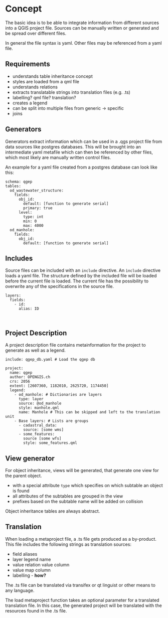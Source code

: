 
Concept
=======

The basic idea is to be able to integrate information from different sources
into a QGIS project file. Sources can be manually written or generated and be
spread over different files.

In general the file syntax is yaml. Other files may be referenced from a yaml
file.

Requirements
------------

  * understands table inheritance concept
  * styles are loaded from a qml file
  * understands relations
  * extracts translatable strings into translation files (e.g. .ts)
  * labelling? qml file? translation?
  * creates a legend
  * can be split into multiple files from generic → specific
  * joins

Generators
----------

Generators extract information which can be used in a .qgs project file from
data sources like postgres databases. This will be brought into an intermediate
yaml metafile which can then be referenced by other files, which most likely
are manually written control files.

An example for a yaml file created from a postgres database can look like this:

```
schema: qgep
tables:
  od_wastewater_structure:
    fields:
      obj_id:
        default: [function to generate serial]
        primary: true
      level:
        type: int
        min: 0
        max: 4000
  od_manhole:
    fields:
      obj_id:
        default: [function to generate serial]
```

Includes
--------

Source files can be included with an `include` directive. An `ìnclude` directive
loads a yaml file. The structure defined by the included file will be loaded
before the current file is loaded. The current file has the possibility to overwrite
any of the specifications in the source file.

```
layers:
  fields:
    - id:
      alias: ID
      
  
```

Project Description
-------------------

A project description file contains metainformation for the project to generate
as well as a legend.

```
include: qgep_db.yaml # Load the qgep db 

project:
  name: qgep
  author: OPENGIS.ch
  crs: 2056
  extent: [2607360, 1182010, 2625720, 1174450]
  legend:
    - od_manhole: # Dictionaries are layers
      type: layer
      source: @od_manhole
      style: manhole.qml
      name: Manhole # This can be skipped and left to the translation unit
    - Base layers: # Lists are groups
      - cadastral_data:
        source: [some wms]
      - some_features:
        source [some wfs]
        style: some_features.qml
```


View generator
--------------

For object inheritance, views will be generated, that generate one view for the
parent object.

 * with a special attribute `type` which specifies on which subtable
an object is found
 * all attributes of the subtables are grouped in the view
 * prefixes based on the subtable name will be added on collision

Object inheritance tables are always abstract.

Translation
-----------

When loading a metaproject file, a .ts file gets produced as a by-product. This file includes the following strings as translation sources:

  * field aliases
  * layer legend name
  * value relation value column
  * value map column
  * labelling - **how?**

The .ts file can be translated via transifex or qt linguist or other means to any language.

The load metaproject function takes an optional parameter for a translated translation file. In this case, the generated project will be translated with the resources found in the .ts file.
